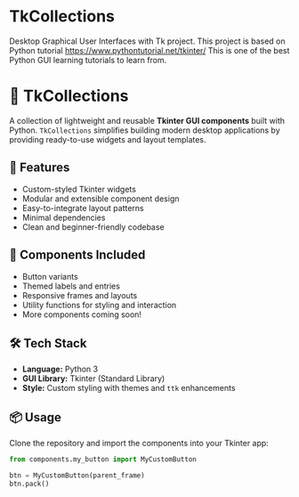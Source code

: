 # TkCollections
 Desktop Graphical User Interfaces with Tk project.
 This project is based on Python tutorial https://www.pythontutorial.net/tkinter/
 This is one of the best Python GUI learning tutorials to learn from. 
# 🧰 TkCollections

A collection of lightweight and reusable **Tkinter GUI components** built with Python. `TkCollections` simplifies building modern desktop applications by providing ready-to-use widgets and layout templates.

## 🎯 Features

- Custom-styled Tkinter widgets
- Modular and extensible component design
- Easy-to-integrate layout patterns
- Minimal dependencies
- Clean and beginner-friendly codebase

## 🧩 Components Included

- Button variants
- Themed labels and entries
- Responsive frames and layouts
- Utility functions for styling and interaction
- More components coming soon!

## 🛠️ Tech Stack

- **Language:** Python 3  
- **GUI Library:** Tkinter (Standard Library)  
- **Style:** Custom styling with themes and `ttk` enhancements

## 📦 Usage

Clone the repository and import the components into your Tkinter app:

```python
from components.my_button import MyCustomButton

btn = MyCustomButton(parent_frame)
btn.pack()
